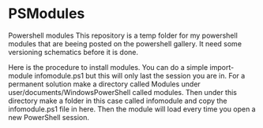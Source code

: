 # PSModules
Powershell modules
This repository is a temp folder for my powershell modules that are beeing posted on the powershell gallery.
It need some versioning schematics before it is done.


Here is the procedure to install modules.
You can do a simple import-module infomodule.ps1 but this will only last the session you are in.
For a permanent solution make a directory called Modules under user/documents/WindowsPowerShell called modules.
Then under this directory make a folder in this case called infomodule and copy the infomodule.ps1 file in here.
Then the module will load every time you open a new PowerShell session.

